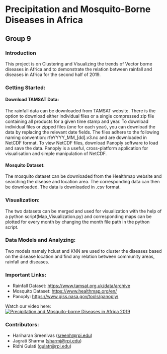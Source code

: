 # Precipitation and Mosquito-Borne Diseases in Africa 

## Group 9

### Introduction

This project is on Clustering and Visualizing the trends of Vector borne diseases in Africa and to demonstrate the relation between rainfall and diseases in Africa for the second half of 2019.


### Getting Started:

#### Download TAMSAT Data:

The rainfall data can be downloaded from TAMSAT website. There is the option to download either individual files or a single compressed zip file containing all products for a given time stamp and year. To download individual files or zipped files (one for each year), you can download the data by replacing the relevant date fields.
The files adhere to the following naming convention: rfeYYYY_MM_[dd].v3.nc and are downloaded in NetCDF format. 
To view NetCDF files, download Panoply software to load and save the data. Panoply is a useful, cross-platform application for visualisation and simple manipulation of NetCDF.

#### Mosquito Dataset:

The mosquito dataset can be downloaded from the Healthmap website and searching the disease and location area. The corresponding data can then be downloaded. The data is downloaded in .csv format.

### Visualization:

The two datasets can be merged and used for visualization with the help of a python script(Map_Visualization.py) and corresponding maps can be plotted for every month by changing the month file path in the python script.

### Data Models and Analyzing:

Two models namely hclust and KNN are used to cluster the diseases based on the disease location and find any relation between community areas, rainfall and diseases.

### Important Links:

- Rainfall Dataset: https://www.tamsat.org.uk/data/archive
- Mosquito Dataset: https://www.healthmap.org/en/
- Panoply: https://www.giss.nasa.gov/tools/panoply/


Watch our video here:
[![Precipitation and Mosquito-borne Diseases in Africa 2019](http://img.youtube.com/vi/rMu_vTcL__g/0.jpg)](http://www.youtube.com/watch?v=rMu_vTcL__g "Precipitation and Mosquito-borne Diseases in Africa 2019")


### Contributors:
- Hariharan Sreenivas (sreenh@rpi.edu)
- Jagrati Sharma (sharmj@rpi.edu)
- Ridhi Gulati (gulatr@rpi.edu)





















